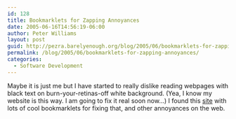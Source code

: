 ```yaml
---
id: 128
title: Bookmarklets for Zapping Annoyances
date: 2005-06-16T14:56:19-06:00
author: Peter Williams
layout: post
guid: http://pezra.barelyenough.org/blog/2005/06/bookmarklets-for-zapping-annoyances/
permalink: /blog/2005/06/bookmarklets-for-zapping-annoyances/
categories:
  - Software Development
---
```

Maybe it is just me but I have started to really dislike reading webpages with black text on burn-your-retinas-off white background. (Yea, I know my website is this way. I am going to fix it real soon now&#8230;) I found this [site](http://www.squarefree.com/bookmarklets/zap.html) with lots of cool bookmarklets for fixing that, and other annoyances on the web.